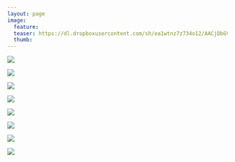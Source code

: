 ```yaml
---
layout: page
image:
  feature:
  teaser: https://dl.dropboxusercontent.com/sh/ea1wtnz7z734o12/AACjDbGVDWeNaNQkFxpiMhC6a/luontokuvat/kes%C3%A4/5/DS22826-245px.jpg
  thumb:
---
```


[![](https://dl.dropboxusercontent.com/sh/ea1wtnz7z734o12/AAB-z3eb4rtAUrM__XMe8xqSa/luontokuvat/kes%C3%A4/5/DS22800-800px.jpg)](https://dl.dropboxusercontent.com/sh/ea1wtnz7z734o12/AAC8GROvWiJQF5-Bnp349I6Wa/luontokuvat/kes%C3%A4/5/DS22800.jpg)

[![](https://dl.dropboxusercontent.com/sh/ea1wtnz7z734o12/AAAGacjwQ6Uo8ADqyAABoY4Pa/luontokuvat/kes%C3%A4/5/DS22804-800px.jpg)](https://dl.dropboxusercontent.com/sh/ea1wtnz7z734o12/AAAztoOcjXGUgkfrQp9KJp5pa/luontokuvat/kes%C3%A4/5/DS22804.jpg)

[![](https://dl.dropboxusercontent.com/sh/ea1wtnz7z734o12/AADYKB5yDXtaUsgFD85t4_9ga/luontokuvat/kes%C3%A4/5/DS22816-800px.jpg)](https://dl.dropboxusercontent.com/sh/ea1wtnz7z734o12/AAAkkkdsv7AEW2B0Mfaz0NQea/luontokuvat/kes%C3%A4/5/DS22816.jpg)

[![](https://dl.dropboxusercontent.com/sh/ea1wtnz7z734o12/AAAvYZTw0-vt8IoD9EMbP4HPa/luontokuvat/kes%C3%A4/5/DS22818-800px.jpg)](https://dl.dropboxusercontent.com/sh/ea1wtnz7z734o12/AABXL6StsrRN1ojGh3TZC-OGa/luontokuvat/kes%C3%A4/5/DS22818.jpg)

[![](https://dl.dropboxusercontent.com/sh/ea1wtnz7z734o12/AACE_lsdiKWTPW9sNTV42fZma/luontokuvat/kes%C3%A4/5/DS22826-800px.jpg)](https://dl.dropboxusercontent.com/sh/ea1wtnz7z734o12/AAAaTdH0qPQL_RGplFidsgUba/luontokuvat/kes%C3%A4/5/DS22826.jpg)

[![](https://dl.dropboxusercontent.com/sh/ea1wtnz7z734o12/AAAP1dMIOtc-dCPWlOSgS6e7a/luontokuvat/kes%C3%A4/5/DS22881-800px.jpg)](https://dl.dropboxusercontent.com/sh/ea1wtnz7z734o12/AAAtk4YCGj4KnPR6nvjvyfyBa/luontokuvat/kes%C3%A4/5/DS22881.jpg)

[![](https://dl.dropboxusercontent.com/sh/ea1wtnz7z734o12/AAB-04siaI4v4eBdwdMsw1fIa/luontokuvat/kes%C3%A4/5/DS22875-800px.jpg)](https://dl.dropboxusercontent.com/sh/ea1wtnz7z734o12/AABmX_nNW3Qh63UKJAFDTm9qa/luontokuvat/kes%C3%A4/5/DS22875.jpg)

[![](https://dl.dropboxusercontent.com/sh/ea1wtnz7z734o12/AACuWU95ubFPjD0vQkuImlv-a/luontokuvat/kes%C3%A4/5/DS22873-800px.jpg)](https://dl.dropboxusercontent.com/sh/ea1wtnz7z734o12/AADqETOV40gDw3FKY4vO6042a/luontokuvat/kes%C3%A4/5/DS22873.jpg)
